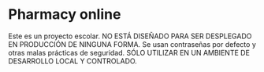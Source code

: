 # Pharmacy online

Este es un proyecto escolar. NO ESTÁ DISEÑADO PARA SER DESPLEGADO EN PRODUCCIÓN DE NINGUNA FORMA. Se usan contraseñas por defecto y otras malas prácticas de seguridad. SÓLO UTILIZAR EN UN AMBIENTE DE DESARROLLO LOCAL Y CONTROLADO.
